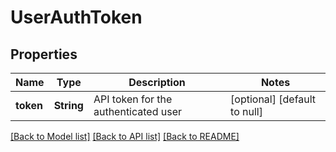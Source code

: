 # UserAuthToken

## Properties
Name | Type | Description | Notes
------------ | ------------- | ------------- | -------------
**token** | **String** | API token for the authenticated user | [optional] [default to null]

[[Back to Model list]](../README.md#documentation-for-models) [[Back to API list]](../README.md#documentation-for-api-endpoints) [[Back to README]](../README.md)


